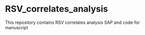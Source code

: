 # RSV_correlates_analysis
This repository contains RSV correlates analysis SAP and code for manuscript
